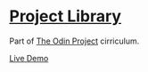 # [Project Library](https://www.theodinproject.com/lessons/node-path-javascript-library)

Part of [The Odin Project](https://www.theodinproject.com) cirriculum.

[Live Demo](https://jbrace817.github.io/top_library/)
